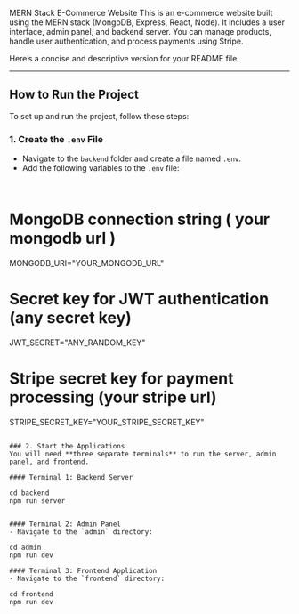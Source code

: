 MERN Stack E-Commerce Website
This is an e-commerce website built using the MERN stack (MongoDB, Express, React, Node). It includes a user interface, admin panel, and backend server. You can manage products, handle user authentication, and process payments using Stripe.


Here’s a concise and descriptive version for your README file:

---

## How to Run the Project

To set up and run the project, follow these steps:



### 1. Create the `.env` File
- Navigate to the `backend` folder and create a file named `.env`.
- Add the following variables to the `.env` file:
  ```plaintext

  
 # MongoDB connection string ( your mongodb url )
MONGODB_URI="YOUR_MONGODB_URL"

# Secret key for JWT authentication (any secret key)
JWT_SECRET="ANY_RANDOM_KEY"

# Stripe secret key for payment processing (your stripe url)
STRIPE_SECRET_KEY="YOUR_STRIPE_SECRET_KEY"

  ```

### 2. Start the Applications
You will need **three separate terminals** to run the server, admin panel, and frontend.

#### Terminal 1: Backend Server

  cd backend
  npm run server


#### Terminal 2: Admin Panel
- Navigate to the `admin` directory:

  cd admin
  npm run dev

#### Terminal 3: Frontend Application
- Navigate to the `frontend` directory:

  cd frontend
  npm run dev

